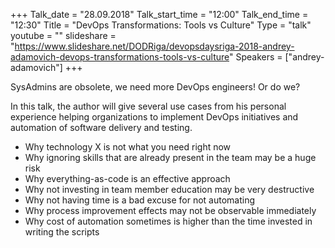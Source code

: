 +++
Talk_date = "28.09.2018"
Talk_start_time = "12:00"
Talk_end_time = "12:30"
Title = "DevOps Transformations: Tools vs Culture"
Type = "talk"
youtube = ""
slideshare = "https://www.slideshare.net/DODRiga/devopsdaysriga-2018-andrey-adamovich-devops-transformations-tools-vs-culture"
Speakers = ["andrey-adamovich"]
+++

<p>SysAdmins are obsolete, we need more DevOps engineers! Or do we?</p>

<p>In this talk, the author will give several use cases from his personal experience helping organizations to implement DevOps initiatives and automation of software delivery and testing.</p>

<p>
<ul>
<li>Why technology X is not what you need right now</li>
<li>Why ignoring skills that are already present in the team may be a huge risk</li>
<li>Why everything-as-code is an effective approach</li>
<li>Why not investing in team member education may be very destructive</li>
<li>Why not having time is a bad excuse for not automating</li>
<li>Why process improvement effects may not be observable immediately</li>
<li>Why cost of automation sometimes is higher than the time invested in writing the scripts</li>
</ul>
</p>